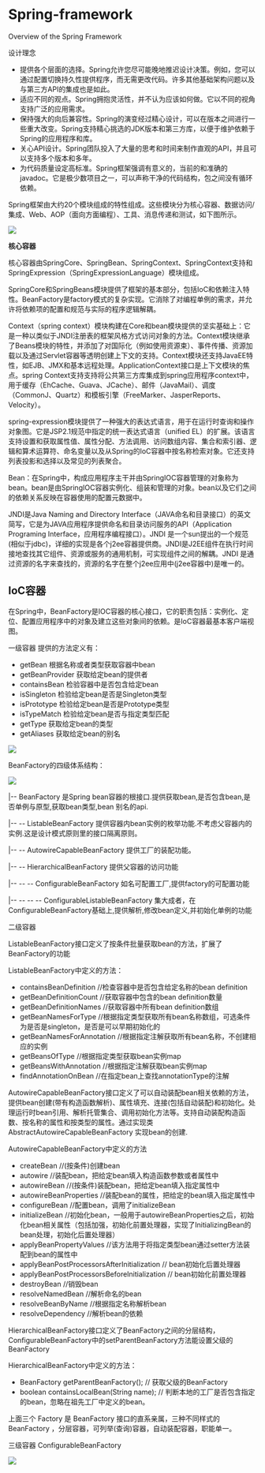 # Spring-framework
Overview of the Spring Framework

设计理念
- 提供各个层面的选择。Spring允许您尽可能晚地推迟设计决策。例如，您可以通过配置切换持久性提供程序，而无需更改代码。许多其他基础架构问题以及与第三方API的集成也是如此。
- 适应不同的观点。Spring拥抱灵活性，并不认为应该如何做。它以不同的视角支持广泛的应用需求。
- 保持强大的向后兼容性。Spring的演变经过精心设计，可以在版本之间进行一些重大改变。Spring支持精心挑选的JDK版本和第三方库，以便于维护依赖于Spring的应用程序和库。
- 关心API设计。Spring团队投入了大量的思考和时间来制作直观的API，并且可以支持多个版本和多年。
- 为代码质量设定高标准。Spring框架强调有意义的，当前的和准确的javadoc。它是极少数项目之一，可以声称干净的代码结构，包之间没有循环依赖。

Spring框架由大约20个模块组成的特性组成。这些模块分为核心容器、数据访问/集成、Web、AOP（面向方面编程）、工具、消息传递和测试，如下图所示。

![](https://github.com/XXXLRC/Spring-framework/blob/bd08c2c4864830bb62712f901989471733434d01/images/spring-overview.png)

**核心容器**

核心容器由SpringCore、SpringBean、SpringContext、SpringContext支持和SpringExpression（SpringExpressionLanguage）模块组成。

SpringCore和SpringBeans模块提供了框架的基本部分，包括IoC和依赖注入特性。BeanFactory是factory模式的复杂实现。它消除了对编程单例的需求，并允许将依赖项的配置和规范与实际的程序逻辑解耦。

Context（spring context）模块构建在Core和bean模块提供的坚实基础上：它是一种以类似于JNDI注册表的框架风格方式访问对象的方法。Context模块继承了Beans模块的特性，并添加了对国际化（例如使用资源束）、事件传播、资源加载以及通过Servlet容器等透明创建上下文的支持。Context模块还支持JavaEE特性，如EJB、JMX和基本远程处理。ApplicationContext接口是上下文模块的焦点。spring Context支持支持将公共第三方库集成到spring应用程序context中，用于缓存（EhCache、Guava、JCache）、邮件（JavaMail）、调度（CommonJ、Quartz）和模板引擎（FreeMarker、JasperReports、Velocity）。

spring-expression模块提供了一种强大的表达式语言，用于在运行时查询和操作对象图。它是JSP2.1规范中指定的统一表达式语言（unified EL）的扩展。该语言支持设置和获取属性值、属性分配、方法调用、访问数组内容、集合和索引器、逻辑和算术运算符、命名变量以及从Spring的IoC容器中按名称检索对象。它还支持列表投影和选择以及常见的列表聚合。

Bean：在Spring中，构成应用程序主干并由SpringIOC容器管理的对象称为bean。bean是由SpringIOC容器实例化、组装和管理的对象。bean以及它们之间的依赖关系反映在容器使用的配置元数据中。

JNDI是Java Naming and Directory Interface（JAVA命名和目录接口）的英文简写，它是为JAVA应用程序提供命名和目录访问服务的API（Application Programing Interface，应用程序编程接口）。JNDI 是一个sun提出的一个规范(相似于jdbc)，详细的实现是各个j2ee容器提供商。JNDI是J2EE组件在执行时间接地查找其它组件、资源或服务的通用机制，可实现组件之间的解耦。JNDI 是通过资源的名字来查找的，资源的名字在整个j2ee应用中(j2ee容器中)是唯一的。 



## IoC容器

在Spring中，BeanFactory是IOC容器的核心接口，它的职责包括：实例化、定位、配置应用程序中的对象及建立这些对象间的依赖。是IoC容器最基本客户端视图。

一级容器
提供的方法定义有：
- getBean  根据名称或者类型获取容器中bean
- getBeanProvider 获取给定bean的提供者
- containsBean  检验容器中是否包含给定bean
- isSingleton   检验给定bean是否是Singleton类型
- isPrototype   检验给定bean是否是Prototype类型
- isTypeMatch   检验给定bean是否与指定类型匹配
- getType       获取给定bean的类型
- getAliases    获取给定bean的别名

![](https://github.com/XXXLRC/Spring-framework/blob/e81a880690071250e8f478b0a4612b4b6507d8e3/images/202111100000001.png)

BeanFactory的四级体系结构：

![](https://github.com/XXXLRC/Spring-framework/blob/8784c3407d3ec974662019939f0df6475bcd6584/images/2021111000003.png)

|-- BeanFactory 是Spring bean容器的根接口.提供获取bean,是否包含bean,是否单例与原型,获取bean类型,bean 别名的api.

|-- -- ListableBeanFactory 提供容器内bean实例的枚举功能.不考虑父容器内的实例.这是设计模式原则里的接口隔离原则。

|-- -- AutowireCapableBeanFactory 提供工厂的装配功能。

|-- -- HierarchicalBeanFactory 提供父容器的访问功能

|-- -- -- ConfigurableBeanFactory 如名可配置工厂,提供factory的可配置功能

|-- -- -- -- ConfigurableListableBeanFactory 集大成者，在ConfigurableBeanFactory基础上,提供解析,修改bean定义,并初始化单例的功能

二级容器

ListableBeanFactory接口定义了按条件批量获取bean的方法，扩展了BeanFactory的功能

ListableBeanFactory中定义的方法：
- containsBeanDefinition //检查容器中是否包含给定名称的bean definition
- getBeanDefinitionCount //获取容器中包含的bean definition数量
- getBeanDefinitionNames //获取容器中所有bean definition数组
- getBeanNamesForType    //根据指定类型获取所有bean名称数组，可选条件为是否是singleton，是否是可以早期初始化的
- getBeanNamesForAnnotation //根据指定注解获取所有bean名称，不创建相应的实例
- getBeansOfType         //根据指定类型获取bean实例map
- getBeansWithAnnotation //根据指定注解获取bean实例map
- findAnnotationOnBean //在指定bean上查找annotationType的注解

AutowireCapableBeanFactory接口定义了可以自动装配bean相关依赖的方法，提供bean创建(带有构造函数解析)、属性填充、连接(包括自动装配)和初始化。处理运行时bean引用、解析托管集合、调用初始化方法等。支持自动装配构造函数、按名称的属性和按类型的属性。通过实现类AbstractAutowireCapableBeanFactory 实现bean的创建.

AutowireCapableBeanFactory中定义的方法
- createBean              //(按条件)创建bean
- autowire                //装配bean，把给定bean填入构造函数参数或者属性中
- autowireBean            //(按条件)装配bean，把给定bean填入指定属性中
- autowireBeanProperties  //装配bean的属性，把给定的bean填入指定属性中
- configureBean           //配置bean，调用了initializeBean
- initializeBean          //初始化bean，一般用于autowireBeanProperties之后，初始化bean相关属性（包括加强，初始化前置处理器，实现了InitializingBean的bean处理，初始化后置处理器）
- applyBeanPropertyValues //该方法用于将指定类型bean通过setter方法装配到bean的属性中
- applyBeanPostProcessorsAfterInitialization    // bean初始化后置处理器
- applyBeanPostProcessorsBeforeInitialization   // bean初始化前置处理器
- destroyBean       //销毁bean
- resolveNamedBean  //解析命名的bean
- resolveBeanByName //根据指定名称解析bean
- resolveDependency //解析bean的依赖

HierarchicalBeanFactory接口定义了BeanFactory之间的分层结构，ConfigurableBeanFactory中的setParentBeanFactory方法能设置父级的BeanFactory

HierarchicalBeanFactory中定义的方法：
- BeanFactory getParentBeanFactory(); // 获取父级的BeanFactory
- boolean containsLocalBean(String name); // 判断本地的工厂是否包含指定的bean，忽略在祖先工厂中定义的bean。

上面三个 Factory 是 BeanFactory 接口的直系亲属，三种不同样式的BeanFactory ，分层容器，可列举(查询)容器，自动装配容器，职能单一。


三级容器
ConfigurableBeanFactory

![](https://github.com/XXXLRC/Spring-framework/blob/e81a880690071250e8f478b0a4612b4b6507d8e3/images/2021111000000002.png)







